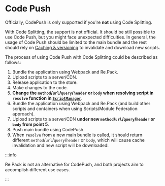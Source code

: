 # Code Push

Officially, CodePush is only supported if you're **not** using Code Splitting. 

With Code Splitting, the support is not official. It should be still possible to use Code Push, but
you might face unexpected difficulties. In general, the usage of Code Push should be limited to the
main bundle and the rest should rely on [Caching & versioning](./caching-versioning) to invalidate
and download new scripts.

The process of using Code Push with Code Splitting could be described as follows:

1. Bundle the application using Webpack and Re.Pack.
2. Upload scripts to a server/CDN.
3. Release application to the store.
4. Make changes to the code.
5. **Change the `method`/`url`/`query`/`header` or `body` when resolving script in `resolve` function in [`ScriptManager`](../api/repack/client/classes/ScriptManagerAPI#configure)**.
6. Bundle the application using Webpack and Re.Pack (and build other scripts and containers when
using Scripts/Module Federation approach).
7. Upload scripts to a server/CDN **under new `method`/`url`/`query`/`header` or `body` from point 5**.
8. Push main bundle using CodePush.
9. When `resolve` from a new main bundle is called, it should return different `method`/`url`/`query`/`header` or `body`,
which will cause cache invalidation and new script will be downloaded.

:::info

Re.Pack is not an alternative for CodePush, and both projects aim to accomplish different use cases.

:::
